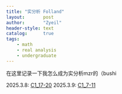 ```yaml
---
title: "实分析 Folland"
layout:       post
author:       "Zyeil"
header-style: text
catalog:      true
tags:
    - math
    - real analysis
    - undergraduate
---
```


在这里记录一下我怎么成为实分析mzr的（bushi

2025.3.8: [C1_17-20](https://drive.google.com/file/d/1o7d8Egu8hiVOcappNlEW0jSYzvGr74fk/view?usp=sharing)
2025.3.9: [C1_7-11](https://drive.google.com/file/d/1QqlxpGmfmW2ol0zj7Vgbp6PsLGItNXC0/view?usp=sharing)